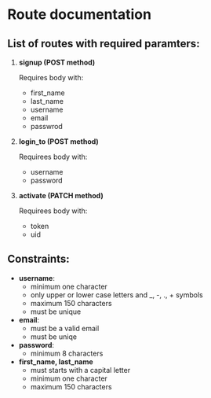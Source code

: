 # Route documentation

## List of routes with required paramters:

1. **signup (POST method)**

	Requires body with: 
	  - first\_name
	  - last\_name
	  - username
	  - email
	  - passwrod

2. **login\_to (POST method)**

	Requirees body with:
	  - username
	  - password

3. **activate (PATCH method)**

	Requirees body with:
	  - token
	  - uid


## Constraints:
  - **username**:
	* minimum one character
	* only upper or lower case letters and \_, -, ., + symbols
	* maximum 150 characters 
	* must be unique
  - **email**:
	* must be a valid email
	* must be uniqe
  - **password**:
	* minimum 8 characters
  - **first\_name, last\_name**
	* must starts with a capital letter
	* minimum one character
	* maximum 150 characters

